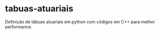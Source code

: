 # tabuas-atuariais
Definição de tábuas atuariais em python com códigos em C++ para melhor performance.
